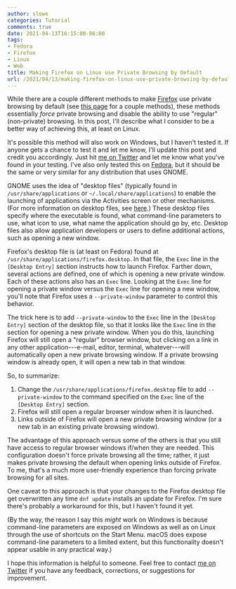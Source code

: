 ```yaml
---
author: slowe
categories: Tutorial
comments: true
date: 2021-04-13T16:15:00-06:00
tags:
- Fedora
- Firefox
- Linux
- Web
title: Making Firefox on Linux use Private Browsing by Default
url: /2021/04/13/making-firefox-on-linux-use-private-browsing-by-default/
---
```


While there are a couple different methods to make [Firefox][link-2] use private browsing by default (see [this page][link-1] for a couple methods), these methods essentially _force_ private browsing and disable the ability to use "regular" (non-private) browsing. In this post, I'll describe what I consider to be a better way of achieving this, at least on Linux.<!--more-->

It's possible this method will also work on Windows, but I haven't tested it. If anyone gets a chance to test it and let me know, I'll update this post and credit you accordingly. Just hit [me on Twitter][link-3] and let me know what you've found in your testing. I've also only tested this on [Fedora][link-5], but it should be the same or very similar for any distribution that uses GNOME.

GNOME uses the idea of "desktop files" (typically found in `/usr/share/applications` or `~/.local/share/applications`) to enable the launching of applications via the Activities screen or other mechanisms. (For more information on desktop files, see [here][link-4].) These desktop files specify where the executable is found, what command-line parameters to use, what icon to use, what name the application should go by, etc. Desktop files also allow application developers or users to define additional actions, such as opening a new window.

Firefox's desktop file is (at least on Fedora) found at `/usr/share/applications/firefox.desktop`. In that file, the `Exec` line in the `[Desktop Entry]` section instructs how to launch Firefox. Farther down, several actions are defined, one of which is opening a new private window. Each of these actions also has an `Exec` line. Looking at the `Exec` line for opening a private window versus the `Exec` line for opening a new window, you'll note that Firefox uses a `--private-window` parameter to control this behavior.

The trick here is to add `--private-window` to the `Exec` line in the `[Desktop Entry]` section of the desktop file, so that it looks like the `Exec` line in the section for opening a new private window. When you do this, launching Firefox will still open a "regular" browser window, but clicking on a link in any other application---e-mail, editor, terminal, whatever---will automatically open a new private browsing window. If a private browsing window is already open, it will open a new tab in that window.

So, to summarize:

1. Change the `/usr/share/applications/firefox.desktop` file to add `--private-window` to the command specified on the `Exec` line of the `[Desktop Entry]` section.
2. Firefox will still open a regular browser window when it is launched.
3. Links outside of Firefox will open a new private browsing window (or a new tab in an existing private browsing window).

The advantage of this approach versus some of the others is that you still have access to regular browser windows if/when they are needed. This configuration doesn't force private browsing all the time; rather, it just makes private browsing the default when opening links outside of Firefox. To me, that's a much more user-friendly experience than forcing private browsing for all sites.

One caveat to this approach is that your changes to the Firefox desktop file get overwritten any time `dnf update` installs an update for Firefox. I'm sure there's probably a workaround for this, but I haven't found it yet.

(By the way, the reason I say this _might_ work on Windows is because command-line parameters are exposed on Windows as well as on Linux through the use of shortcuts on the Start Menu. macOS does expose command-line parameters to a limited extent, but this functionality doesn't appear usable in any practical way.)

I hope this information is helpful to someone. Feel free to contact [me on Twitter][link-3] if you have any feedback, corrections, or suggestions for improvement.

[link-1]: https://ccm.net/faq/15012-how-to-start-firefox-in-private-mode-by-default
[link-2]: https://www.mozilla.org/en-US/firefox/products/
[link-3]: https://twitter.com/scott_lowe
[link-4]: https://specifications.freedesktop.org/desktop-entry-spec/desktop-entry-spec-latest.html
[link-5]: https://getfedora.org
